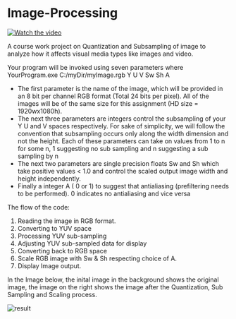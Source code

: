 # Image-Processing

[![Watch the video](https://img.youtube.com/vi/T-D1KVIuvjA/maxresdefault.jpg)](https://youtu.be/T-D1KVIuvjA)

A course work project on Quantization and Subsampling of image  to analyze how it affects visual media types like images and video.

Your program will be invoked using seven parameters where
YourProgram.exe C:/myDir/myImage.rgb Y U V Sw Sh A
- The first parameter is the name of the image, which will be provided in an 8 bit per channel RGB format (Total 24 bits per pixel). 
All of the images will be of the same size for this assignment (HD size = 1920wx1080h).
- The next three parameters are integers control the subsampling of your Y U and V spaces respectively. For sake of simplicity, we will follow the convention that subsampling occurs only along the width dimension and not the height. Each of these parameters can take on values from 1 to n for some n, 1 suggesting no sub sampling and n suggesting a sub sampling by n
- The next two parameters are single precision floats Sw and Sh which take positive values < 1.0 and control the scaled output image width and height independently.
- Finally a integer A ( 0 or 1) to suggest that antialiasing (prefiltering needs to be performed). 0 indicates no antialiasing and vice versa

The flow of the code:
1) Reading the image in RGB format.
2) Converting to YUV space 
3) Processing YUV sub-sampling 
4) Adjusting YUV sub-sampled data for display 
5) Converting back to RGB space
6)  Scale RGB image with Sw & Sh respecting choice of A.
7) Display Image output.

In the Image below, the inital image in the background shows the original image, the image on the right shows the image after the Quantization, Sub Sampling and Scaling process.

![result](https://github.com/blm3886/Image-Processing/blob/main/result.png)
